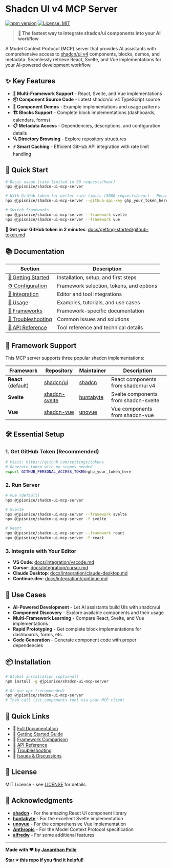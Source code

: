 # Shadcn UI v4 MCP Server

[![npm version](https://badge.fury.io/js/@jpisnice%2Fshadcn-ui-mcp-server.svg)](https://badge.fury.io/js/@jpisnice%2Fshadcn-ui-mcp-server)
[![License: MIT](https://img.shields.io/badge/License-MIT-yellow.svg)](https://opensource.org/licenses/MIT)

> **🚀 The fastest way to integrate shadcn/ui components into your AI workflow**

A Model Context Protocol (MCP) server that provides AI assistants with comprehensive access to [shadcn/ui v4](https://ui.shadcn.com/) components, blocks, demos, and metadata. Seamlessly retrieve React, Svelte, and Vue implementations for your AI-powered development workflow.

## ✨ Key Features

- **🎯 Multi-Framework Support** - React, Svelte, and Vue implementations
- **📦 Component Source Code** - Latest shadcn/ui v4 TypeScript source
- **🎨 Component Demos** - Example implementations and usage patterns  
- **🏗️ Blocks Support** - Complete block implementations (dashboards, calendars, forms)
- **📋 Metadata Access** - Dependencies, descriptions, and configuration details
- **🔍 Directory Browsing** - Explore repository structures
- **⚡ Smart Caching** - Efficient GitHub API integration with rate limit handling

## 🚀 Quick Start

```bash
# Basic usage (rate limited to 60 requests/hour)
npx @jpisnice/shadcn-ui-mcp-server

# With GitHub token for better rate limits (5000 requests/hour) - Recommended
npx @jpisnice/shadcn-ui-mcp-server --github-api-key ghp_your_token_here

# Switch frameworks
npx @jpisnice/shadcn-ui-mcp-server --framework svelte
npx @jpisnice/shadcn-ui-mcp-server --framework vue
```

**🎯 Get your GitHub token in 2 minutes**: [docs/getting-started/github-token.md](docs/getting-started/github-token.md)

## 📚 Documentation

| Section | Description |
|---------|-------------|
| [🚀 Getting Started](docs/getting-started/) | Installation, setup, and first steps |
| [⚙️ Configuration](docs/configuration/) | Framework selection, tokens, and options |
| [🔌 Integration](docs/integration/) | Editor and tool integrations |
| [📖 Usage](docs/usage/) | Examples, tutorials, and use cases |
| [🎨 Frameworks](docs/frameworks/) | Framework-specific documentation |
| [🐛 Troubleshooting](docs/troubleshooting/) | Common issues and solutions |
| [🔧 API Reference](docs/api/) | Tool reference and technical details |

## 🎨 Framework Support

This MCP server supports three popular shadcn implementations:

| Framework | Repository | Maintainer | Description |
|-----------|------------|------------|-------------|
| **React** (default) | [shadcn/ui](https://ui.shadcn.com/) | [shadcn](https://github.com/shadcn) | React components from shadcn/ui v4 |
| **Svelte** | [shadcn-svelte](https://www.shadcn-svelte.com/) | [huntabyte](https://github.com/huntabyte) | Svelte components from shadcn-svelte |
| **Vue** | [shadcn-vue](https://www.shadcn-vue.com/) | [unovue](https://github.com/unovue) | Vue components from shadcn-vue |

## 🛠️ Essential Setup

### 1. Get GitHub Token (Recommended)
```bash
# Visit: https://github.com/settings/tokens
# Generate token with no scopes needed
export GITHUB_PERSONAL_ACCESS_TOKEN=ghp_your_token_here
```

### 2. Run Server
```bash
# Vue (default)
npx @jpisnice/shadcn-ui-mcp-server

# Svelte
npx @jpisnice/shadcn-ui-mcp-server --framework svelte
npx @jpisnice/shadcn-ui-mcp-server -f svelte

# React
npx @jpisnice/shadcn-ui-mcp-server --framework react
npx @jpisnice/shadcn-ui-mcp-server -f react
```

### 3. Integrate with Your Editor
- **VS Code**: [docs/integration/vscode.md](docs/integration/vscode.md)
- **Cursor**: [docs/integration/cursor.md](docs/integration/cursor.md)
- **Claude Desktop**: [docs/integration/claude-desktop.md](docs/integration/claude-desktop.md)
- **Continue.dev**: [docs/integration/continue.md](docs/integration/continue.md)

## 🎯 Use Cases

- **AI-Powered Development** - Let AI assistants build UIs with shadcn/ui
- **Component Discovery** - Explore available components and their usage
- **Multi-Framework Learning** - Compare React, Svelte, and Vue implementations
- **Rapid Prototyping** - Get complete block implementations for dashboards, forms, etc.
- **Code Generation** - Generate component code with proper dependencies

## 📦 Installation

```bash
# Global installation (optional)
npm install -g @jpisnice/shadcn-ui-mcp-server

# Or use npx (recommended)
npx @jpisnice/shadcn-ui-mcp-server
# Then call list_components tool via your MCP client
```

## 🔗 Quick Links

- 📖 [Full Documentation](docs/)
- 🚀 [Getting Started Guide](docs/getting-started/)
- 🎨 [Framework Comparison](docs/frameworks/)
- 🔧 [API Reference](docs/api/)
- 🐛 [Troubleshooting](docs/troubleshooting/)
- 💬 [Issues & Discussions](https://github.com/Jpisnice/shadcn-ui-mcp-server)

## 📄 License

MIT License - see [LICENSE](LICENSE) for details.

## 🙏 Acknowledgments

- **[shadcn](https://github.com/shadcn)** - For the amazing React UI component library
- **[huntabyte](https://github.com/huntabyte)** - For the excellent Svelte implementation
- **[unovue](https://github.com/unovue)** - For the comprehensive Vue implementation
- **[Anthropic](https://anthropic.com)** - For the Model Context Protocol specification
- **[alfredw](https://github.com/AnoRebel/shadcn-ui-mcp-server)** - For some additional features

---

**Made with ❤️ by [Janardhan Polle](https://github.com/Jpisnice)**

**Star ⭐ this repo if you find it helpful!**
